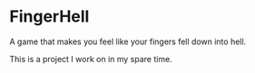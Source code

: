 # FingerHell
A game that makes you feel like your fingers fell down into hell.

This is a project I work on in my spare time.
